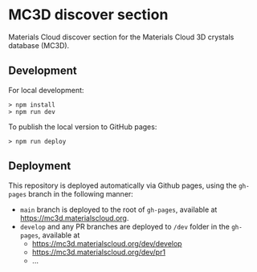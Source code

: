 # MC3D discover section

Materials Cloud discover section for the Materials Cloud 3D crystals database (MC3D).

## Development

For local development:

```
> npm install
> npm run dev
```

To publish the local version to GitHub pages:

```
> npm run deploy
```

## Deployment

This repository is deployed automatically via Github pages, using the `gh-pages` branch in the following manner:

- `main` branch is deployed to the root of `gh-pages`, available at https://mc3d.materialscloud.org.
- `develop` and any PR branches are deployed to `/dev` folder in the `gh-pages`, available at
  - https://mc3d.materialscloud.org/dev/develop
  - https://mc3d.materialscloud.org/dev/pr1
  - ...
